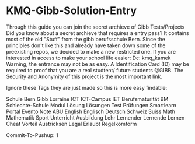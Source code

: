 # KMQ-Gibb-Solution-Entry
Through this guide you can join the secret archieve of Gibb Tests/Projects 
Did you know about a secret archieve that requires a entry pass? It contains most of the old "Stuff" from the gibb berufsschule Bern. 
Since the principles don't like this and already have taken down some of the preexisting repos, we decided to make a new restricted one.
If you are interested in access to make your school life easier:
Dc: kmq_kamek
Warning, the entrance may not be as easy. A Identification Card (ID) may be required to proof that you are a real studtent/ future students @GIBB.
The Security and Anonymity of this project is the most important link.


Ignore these Tags they are just made so this is more easy findable:

Schule Bern Gibb Lorraine ICT ICT-Campus IET Berufsmaturität BM Schlechte-Schule Modul Lösung Lösungen Test Prüfungen Smartlearn Portal Evento Note ABU English Englisch Deutsch Schweiz Suiss Math Mathematik Sport Unterricht Ausbildung Lehr Lernender Lernende Lernen Cheat Vorteil Austricksen Legal Erlaubt Regelkomform 

Commit-To-Pushup: 1

